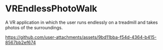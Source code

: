 # VREndlessPhotoWalk
A VR application in which the user runs endlessly on a treadmill and takes photos of the surroundings.

https://github.com/user-attachments/assets/9bd11bba-f54d-4364-b415-8567bb2ef674

